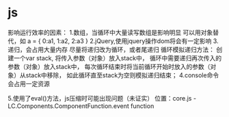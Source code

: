 # js
影响运行效率的因素：
1.数组，当循环中大量读写数组是影响明显
	可以用对象替代，如
	a = {
		0:a1,
		1:a2,
		2:a3
	}
2.jQuery,使用jquery操作dom将会有一定影响
3.递归，会占用大量内存
	尽量将递归改为循环，或者尾递归
	循环模拟递归方法：
		创建一个var stack,
		将传入参数（对象）放入stack中，
		循环中需要递归再次传入的参数（对象）放入stack中，
		每次循环结束时将当前循环开始时放入的参数（对象）从stack中移除，
		如此循环直至stack为空则模拟递归结束；
4.console命令会占用一定资源

5.使用了eval()方法，js压缩时可能出现问题（未证实）
位置：core.js - LC.Components.ComponentFunction.event function